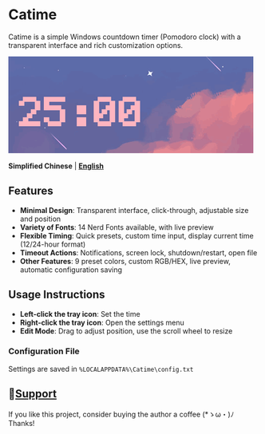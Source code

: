 # Catime

Catime is a simple Windows countdown timer (Pomodoro clock) with a transparent interface and rich customization options.

![Catime](Images/catime.gif)

**Simplified Chinese** | [**English**](./README_ENG.md)

## Features

- **Minimal Design**: Transparent interface, click-through, adjustable size and position
- **Variety of Fonts**: 14 Nerd Fonts available, with live preview
- **Flexible Timing**: Quick presets, custom time input, display current time (12/24-hour format)
- **Timeout Actions**: Notifications, screen lock, shutdown/restart, open file
- **Other Features**: 9 preset colors, custom RGB/HEX, live preview, automatic configuration saving

## Usage Instructions

- **Left-click the tray icon**: Set the time
- **Right-click the tray icon**: Open the settings menu
- **Edit Mode**: Drag to adjust position, use the scroll wheel to resize

### Configuration File
Settings are saved in `%LOCALAPPDATA%\Catime\config.txt`

## 💖[Support](support.md)

If you like this project, consider buying the author a coffee (*ゝω・)ﾉ Thanks!


